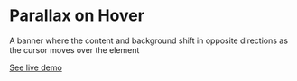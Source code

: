 # Parallax on Hover

A banner where the content and background shift in opposite directions as the cursor moves over the element

[See live demo](http://ui.maurojflores.com/components/hover-plx/)